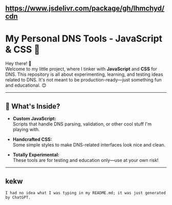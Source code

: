 ## https://www.jsdelivr.com/package/gh/lhmchyd/cdn

# My Personal DNS Tools - JavaScript & CSS 🎨

Hey there! 👋  
Welcome to my little project, where I tinker with **JavaScript** and **CSS** for DNS. This repository is all about experimenting, learning, and testing ideas related to DNS. It's not meant to be production-ready—just something fun and educational. 😊

---

## 🌟 What's Inside?

- **Custom JavaScript:**  
  Scripts that handle DNS parsing, validation, or other cool stuff I'm playing with.  

- **Handcrafted CSS:**  
  Some simple styles to make DNS-related interfaces look nice and clean.  

- **Totally Experimental:**  
  These tools are for testing and education only—use at your own risk!

---

  ## kekw
`I had no idea what I was typing in my README.md; it was just generated by ChatGPT.`
